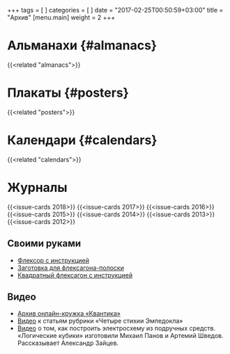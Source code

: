 +++
tags = [
]
categories = [
]
date = "2017-02-25T00:50:59+03:00"
title = "Архив"
[menu.main]
    weight = 2
+++



# Альманахи {#almanacs}

{{<related "almanacs">}}

# Плакаты {#posters}

{{<related "posters">}}

# Календари {#calendars}
{{<related "calendars">}}

# Журналы

{{<issue-cards 2018>}}
{{<issue-cards 2017>}}
{{<issue-cards 2016>}}
{{<issue-cards 2015>}}
{{<issue-cards 2014>}}
{{<issue-cards 2013>}}
{{<issue-cards 2012>}}


## Своими руками

- [Флексор с инструкцией](/extra/flexor.pdf)
- [Заготовка для флексагона-полоски](/extra/flexagon_short.pdf)
- [Квадратный флексагон с инструкцией](/extra/flexagon_square.pdf)

## Видео

- [Архив онлайн-кружка «Квантика»](/online)
- [Видео](http://www.youtube.com/playlist?list=PLrjlKdQ24UtJOU_hY7W1OVtUhEIgy4Miw) к статьям рубрики «Четыре стихии Эмпедокла»
- [Видео](http://zadachi.mccme.ru/misc/adpk/) о том, как построить электросхему из подручных средств. «Логические кубики» изготовили Михаил Панов и Артемий Шведов. Рассказывает Александр Зайцев.
